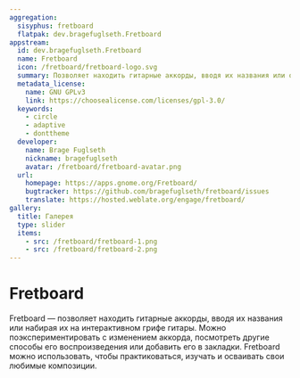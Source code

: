 ```yaml
---
aggregation:
  sisyphus: fretboard
  flatpak: dev.bragefuglseth.Fretboard
appstream:
  id: dev.bragefuglseth.Fretboard
  name: Fretboard
  icon: /fretboard/fretboard-logo.svg
  summary: Позволяет находить гитарные аккорды, вводя их названия или отображая их на интерактивном грифе гитары.
  metadata_license:
    name: GNU GPLv3
    link: https://choosealicense.com/licenses/gpl-3.0/
  keywords:
    - circle
    - adaptive
    - donttheme
  developer:
    name: Brage Fuglseth
    nickname: bragefuglseth
    avatar: /fretboard/fretboard-avatar.png
  url:
    homepage: https://apps.gnome.org/Fretboard/
    bugtracker: https://github.com/bragefuglseth/fretboard/issues
    translate: https://hosted.weblate.org/engage/fretboard/
gallery:
  title: Галерея
  type: slider
  items:
    - src: /fretboard/fretboard-1.png
    - src: /fretboard/fretboard-2.png
---
```


# Fretboard

Fretboard — позволяет находить гитарные аккорды, вводя их названия или набирая их на интерактивном грифе гитары. Можно поэкспериментировать с изменением аккорда, посмотреть другие способы его воспроизведения или добавить его в закладки. Fretboard можно использовать, чтобы практиковаться, изучать и осваивать свои любимые композиции.

<AGWGallery />

<!--@include: @ru/apps/.parts/install/content-repo.md-->
<!--@include: @ru/apps/.parts/install/content-flatpak.md-->
